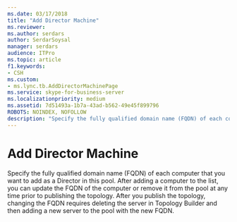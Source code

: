 ```yaml
---
ms.date: 03/17/2018
title: "Add Director Machine"
ms.reviewer: 
ms.author: serdars
author: SerdarSoysal
manager: serdars
audience: ITPro
ms.topic: article
f1.keywords:
- CSH
ms.custom:
- ms.lync.tb.AddDirectorMachinePage
ms.service: skype-for-business-server
ms.localizationpriority: medium
ms.assetid: 7d51493a-1b7a-43ad-b562-49e45f899796
ROBOTS: NOINDEX, NOFOLLOW
description: "Specify the fully qualified domain name (FQDN) of each computer that you want to add as a Director in this pool. After adding a computer to the list, you can update the FQDN of the computer or remove it from the pool at any time prior to publishing the topology. After you publish the topology, changing the FQDN requires deleting the server in Topology Builder and then adding a new server to the pool with the new FQDN."
---
```


# Add Director Machine
 
Specify the fully qualified domain name (FQDN) of each computer that you want to add as a Director in this pool. After adding a computer to the list, you can update the FQDN of the computer or remove it from the pool at any time prior to publishing the topology. After you publish the topology, changing the FQDN requires deleting the server in Topology Builder and then adding a new server to the pool with the new FQDN. 
  


